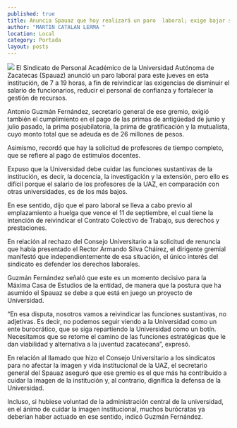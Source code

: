 ```yaml
---
published: true
title: Anuncia Spauaz que hoy realizará un paro  laboral; exige bajar salario a funcionarios
author: "MARTIN CATALAN LERMA "
location: Local
category: Portada
layout: posts
---
```


![](http://i.imgur.com/jI2ds5rm.jpg)
El Sindicato de Personal Académico de la Universidad Autónoma de Zacatecas (Spauaz) anunció un paro laboral para este jueves en esta institución, de 7 a 19 horas, a fin de reivindicar las exigencias de disminuir el salario de funcionarios, reducir el personal de confianza y fortalecer la gestión de recursos.

Antonio Guzmán Fernández, secretario general de ese gremio, exigió también el cumplimiento en el pago de las primas de antigüedad de junio y julio pasado, la prima posjubilatoria, la prima de gratificación y la mutualista, cuyo monto total que se adeuda es de 26 millones de pesos. 

Asimismo, recordó que hay la solicitud de profesores de tiempo completo, que se refiere al pago de estímulos docentes.

Expuso que la Universidad debe cuidar las funciones sustantivas de la institución, es decir, la docencia, la investigación y la extensión, pero ello es difícil porque el salario de los profesores de la UAZ, en comparación con otras universidades, es de los más bajos.

En ese sentido, dijo que el paro laboral se lleva a cabo previo al emplazamiento a huelga que vence el 11 de septiembre, el cual tiene la intención de reivindicar el Contrato Colectivo de Trabajo, sus derechos y prestaciones.

En relación al rechazo del Consejo Universitario a la solicitud de renuncia que había presentado el Rector Armando Silva Cháirez, el dirigente gremial manifestó que independientemente de esa situación, el único interés del sindicato es defender los derechos laborales.

Guzmán Fernández señaló que este es un momento decisivo para la Máxima Casa de Estudios de la entidad, de manera que la postura que ha asumido el Spauaz se debe a que está en juego un proyecto de Universidad.

“En esa disputa, nosotros vamos a reivindicar las funciones sustantivas, no adjetivas. Es decir, no podemos seguir viendo a la Universidad como un ente burocrático, que se siga repartiendo la Universidad como un botín. Necesitamos que se retome el camino de las funciones estratégicas que le dan viabilidad y alternativa a la juventud zacatecana”, expresó.

En relación al llamado que hizo el Consejo Universitario a los sindicatos para no afectar la imagen y vida institucional de la UAZ, el secretario general del Spauaz aseguró que ese gremio es el que más ha contribuido a cuidar la imagen de la institución y, al contrario, dignifica la defensa de la Universidad.

Incluso, si hubiese voluntad de la administración central de la universidad, en el ánimo de cuidar la imagen institucional, muchos burócratas ya deberían haber actuado en ese sentido, indicó Guzmán Fernández.

